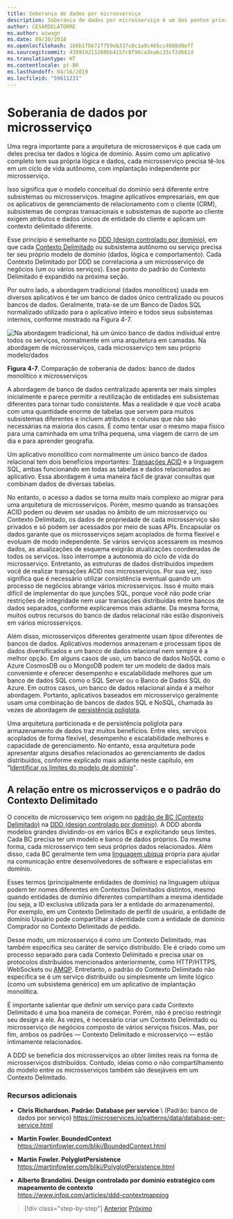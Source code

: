 ```yaml
---
title: Soberania de dados por microsserviço
description: Soberania de dados por microsserviço é um dos pontos principais dos microsserviços. Cada microsserviço deve ser o proprietário único de seu banco de dados, compartilhando-o com ninguém mais. É claro que todas as instâncias de um microsserviço conectam-se ao mesmo banco de dados de alta disponibilidade.
author: CESARDELATORRE
ms.author: wiwagn
ms.date: 09/20/2018
ms.openlocfilehash: 1b0b1fbb72f759eb337c0c1a9c465cc4088d8eff
ms.sourcegitcommit: 438919211260bb415fc8f96ca3eabc33cf2d681d
ms.translationtype: HT
ms.contentlocale: pt-BR
ms.lasthandoff: 04/16/2019
ms.locfileid: "59611231"
---
```

# <a name="data-sovereignty-per-microservice"></a>Soberania de dados por microsserviço

Uma regra importante para a arquitetura de microsserviços é que cada um deles precisa ter dados e lógica de domínio. Assim como um aplicativo completo tem sua própria lógica e dados, cada microsserviço precisa tê-los em um ciclo de vida autônomo, com implantação independente por microsserviço.

Isso significa que o modelo conceitual do domínio será diferente entre subsistemas ou microsserviços. Imagine aplicativos empresariais, em que os aplicativos de gerenciamento de relacionamento com o cliente (CRM), subsistemas de compras transacionais e subsistemas de suporte ao cliente exigem atributos e dados únicos de entidade do cliente e aplicam um contexto delimitado diferente.

Esse princípio é semelhante no [DDD (design controlado por domínio)](https://en.wikipedia.org/wiki/Domain-driven_design), em que cada [Contexto Delimitado](https://martinfowler.com/bliki/BoundedContext.html) ou subsistema autônomo ou serviço precisa ter seu próprio modelo de domínio (dados, lógica e comportamento). Cada Contexto Delimitado por DDD se correlaciona a um microsserviço de negócios (um ou vários serviços). Esse ponto do padrão do Contexto Delimitado é expandido na próxima seção.

Por outro lado, a abordagem tradicional (dados monolíticos) usada em diversos aplicativos é ter um banco de dados único centralizado ou poucos bancos de dados. Geralmente, trata-se de um Banco de Dados SQL normalizado utilizado para o aplicativo inteiro e todos seus subsistemas internos, conforme mostrado na Figura 4-7.

![Na abordagem tradicional, há um único banco de dados individual entre todos os serviços, normalmente em uma arquitetura em camadas. Na abordagem de microsserviços, cada microsserviço tem seu próprio modelo/dados](./media/image7.png)

**Figura 4-7**. Comparação de soberania de dados: banco de dados monolítico x microsserviços

A abordagem de banco de dados centralizado aparenta ser mais simples inicialmente e parece permitir a reutilização de entidades em subsistemas diferentes para tornar tudo consistente. Mas a realidade é que você acaba com uma quantidade enorme de tabelas que servem para muitos subsistemas diferentes e incluem atributos e colunas que não são necessárias na maioria dos casos. É como tentar usar o mesmo mapa físico para uma caminhada em uma trilha pequena, uma viagem de carro de um dia e para aprender geografia.

Um aplicativo monolítico com normalmente um único banco de dados relacional tem dois benefícios importantes: [Transações ACID](https://en.wikipedia.org/wiki/ACID) e a linguagem SQL, ambas funcionando em todas as tabelas e dados relacionados ao aplicativo. Essa abordagem é uma maneira fácil de gravar consultas que combinam dados de diversas tabelas.

No entanto, o acesso a dados se torna muito mais complexo ao migrar para uma arquitetura de microsserviços. Porém, mesmo quando as transações ACID podem ou devem ser usadas no âmbito de um microsserviço ou Contexto Delimitado, os dados de propriedade de cada microsserviço são privados e só podem ser acessados por meio de suas APIs. Encapsular os dados garante que os microsserviços sejam acoplados de forma flexível e evoluam de modo independente. Se vários serviços acessarem os mesmos dados, as atualizações de esquema exigirão atualizações coordenadas de todos os serviços. Isso interrompe a autonomia do ciclo de vida do microsserviço. Entretanto, as estruturas de dados distribuídos impedem você de realizar transações ACID nos microsserviços. Por sua vez, isso significa que é necessário utilizar consistência eventual quando um processo de negócios abrange vários microsserviços. Isso é muito mais difícil de implementar do que junções SQL, porque você não pode criar restrições de integridade nem usar transações distribuídas entre bancos de dados separados, conforme explicaremos mais adiante. Da mesma forma, muitos outros recursos do banco de dados relacional não estão disponíveis em vários microsserviços.

Além disso, microsserviços diferentes geralmente usam *tipos* diferentes de bancos de dados. Aplicativos modernos armazenam e processam tipos de dados diversificados e um banco de dados relacional nem sempre é a melhor opção. Em alguns casos de uso, um banco de dados NoSQL como o Azure CosmosDB ou o MongoDB podem ter um modelo de dados mais conveniente e oferecer desempenho e escalabilidade melhores que um banco de dados SQL como o SQL Server ou o Banco de Dados SQL do Azure. Em outros casos, um banco de dados relacional ainda é a melhor abordagem. Portanto, aplicativos baseados em microsserviço geralmente usam uma combinação de bancos de dados SQL e NoSQL, chamada às vezes de abordagem de [persistência poliglota](https://martinfowler.com/bliki/PolyglotPersistence.html).

Uma arquitetura particionada e de persistência poliglota para armazenamento de dados traz muitos benefícios. Entre eles, serviços acoplados de forma flexível, desempenho e escalabilidade melhores e capacidade de gerenciamento. No entanto, essa arquitetura pode apresentar alguns desafios relacionados ao gerenciamento de dados distribuídos, conforme explicado mais adiante neste capítulo, em "[Identificar os limites do modelo de domínio](identify-microservice-domain-model-boundaries.md)".

## <a name="the-relationship-between-microservices-and-the-bounded-context-pattern"></a>A relação entre os microsserviços e o padrão do Contexto Delimitado

O conceito de microsserviço tem origem no [padrão de BC (Contexto Delimitado)](https://martinfowler.com/bliki/BoundedContext.html) na [DDD (design controlado por domínio)](https://en.wikipedia.org/wiki/Domain-driven_design). A DDD aborda modelos grandes dividindo-os em vários BCs e explicitando seus limites. Cada BC precisa ter um modelo e banco de dados próprios. Da mesma forma, cada microsserviço tem seus próprios dados relacionados. Além disso, cada BC geralmente tem uma [linguagem ubíqua](https://martinfowler.com/bliki/UbiquitousLanguage.html) própria para ajudar na comunicação entre desenvolvedores de software e especialistas em domínio.

Esses termos (principalmente entidades de domínio) na linguagem ubíqua podem ter nomes diferentes em Contextos Delimitados distintos, mesmo quando entidades de domínio diferentes compartilham a mesma identidade (ou seja, a ID exclusiva utilizada para ler a entidade do armazenamento). Por exemplo, em um Contexto Delimitado de perfil de usuário, a entidade de domínio Usuário pode compartilhar a identidade com a entidade de domínio Comprador no Contexto Delimitado de pedido.

Desse modo, um microsserviço é como um Contexto Delimitado, mas também especifica seu caráter de serviço distribuído. Ele é criado como um processo separado para cada Contexto Delimitado e precisa usar os protocolos distribuídos mencionados anteriormente, como HTTP/HTTPS, WebSockets ou [AMQP](https://en.wikipedia.org/wiki/Advanced_Message_Queuing_Protocol). Entretanto, o padrão do Contexto Delimitado não especifica se é um serviço distribuído ou simplesmente um limite lógico (como um subsistema genérico) em um aplicativo de implantação monolítica.

É importante salientar que definir um serviço para cada Contexto Delimitado é uma boa maneira de começar. Porém, não é preciso restringir seu design a ele. Às vezes, é necessário criar um Contexto Delimitado ou microsserviço de negócios composto de vários serviços físicos. Mas, por fim, ambos os padrões — Contexto Delimitado e microsserviço — estão intimamente relacionados.

A DDD se beneficia dos microsserviços ao obter limites reais na forma de microsserviços distribuídos. Contudo, ideias como o não compartilhamento do modelo entre os microsserviços também são desejáveis em um Contexto Delimitado.

### <a name="additional-resources"></a>Recursos adicionais

- **Chris Richardson. Padrão: Database per service** \ (Padrão: banco de dados por serviço)
  <https://microservices.io/patterns/data/database-per-service.html>

- **Martin Fowler. BoundedContext** \
  <https://martinfowler.com/bliki/BoundedContext.html>

- **Martin Fowler. PolyglotPersistence** \
  <https://martinfowler.com/bliki/PolyglotPersistence.html>

- **Alberto Brandolini. Design controlado por domínio estratégico com mapeamento de contexto** \
  <https://www.infoq.com/articles/ddd-contextmapping>

>[!div class="step-by-step"]
>[Anterior](microservices-architecture.md)
>[Próximo](logical-versus-physical-architecture.md)
